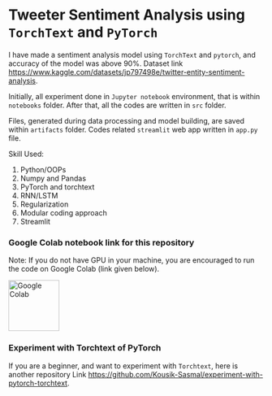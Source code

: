 # Tweeter Sentiment Analysis using `TorchText` and `PyTorch`

I have made a sentiment analysis model using `TorchText` and `pytorch`, and accuracy of the model was above 90%. 
Dataset link https://www.kaggle.com/datasets/jp797498e/twitter-entity-sentiment-analysis.

Initially, all experiment done in `Jupyter notebook` environment, that is within `notebooks` folder. After that, all the codes are written in `src` folder. 

Files, generated during data processing and model building, are saved within `artifacts` folder. 
Codes related `streamlit` web app written in `app.py` file.


Skill Used:

1) Python/OOPs
2) Numpy and Pandas
3) PyTorch and torchtext
4) RNN/LSTM
5) Regularization
6) Modular coding approach
7) Streamlit

### Google Colab notebook link for this repository 
Note: If you do not have GPU in your machine, you are encouraged to run the code on Google Colab (link given below).

[<img src="https://colab.research.google.com/img/colab_favicon_256px.png" alt="Google Colab" width="100" height="100">](https://colab.research.google.com/drive/1TngXrAjhOLJXunNlsO4LR7TkMbunwRZF?usp=sharing) 


### Experiment with Torchtext of PyTorch 
If you are a beginner, and want to experiment with `Torchtext`, here is another repository Link https://github.com/Kousik-Sasmal/experiment-with-pytorch-torchtext.



